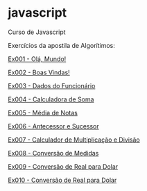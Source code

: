 # javascript
 Curso de Javascript

 Exercícios da apostila de Algorítimos:

 <a href="https://rafaelhissa333.github.io/javascript/exercicios-da-apostila/ex001.html">Ex001 - Olá, Mundo!</a>

  <a href="https://rafaelhissa333.github.io/javascript/exercicios-da-apostila/ex002.html">Ex002 - Boas Vindas!</a>

  <a href="https://rafaelhissa333.github.io/javascript/exercicios-da-apostila/ex003.html">Ex003 - Dados do Funcionário</a>

  <a href="https://rafaelhissa333.github.io/javascript/exercicios-da-apostila/ex004.html">Ex004 - Calculadora de Soma</a>

  <a href="https://rafaelhissa333.github.io/javascript/exercicios-da-apostila/ex005.html">Ex005 - Média de Notas</a>

  <a href="https://rafaelhissa333.github.io/javascript/exercicios-da-apostila/ex006.html">Ex006 - Antecessor e Sucessor</a>

<a href="https://rafaelhissa333.github.io/javascript/exercicios-da-apostila/ex007.html">Ex007 - Calculador de Multiplicação e Divisão</a>

<a href="https://rafaelhissa333.github.io/javascript/exercicios-da-apostila/ex008.html">Ex008 - Conversão de Medidas</a>

<a href="https://rafaelhissa333.github.io/javascript/exercicios-da-apostila/ex009.html">Ex009 - Conversão de Real para Dolar</a>

<a href="https://rafaelhissa333.github.io/javascript/exercicios-da-apostila/ex010.html">Ex010 - Conversão de Real para Dolar</a>
